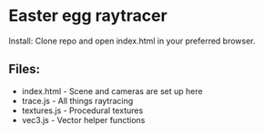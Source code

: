 # Easter egg raytracer

Install: Clone repo and open index.html in your preferred browser.

## Files:

* index.html - Scene and cameras are set up here
* trace.js - All things raytracing
* textures.js - Procedural textures
* vec3.js - Vector helper functions
